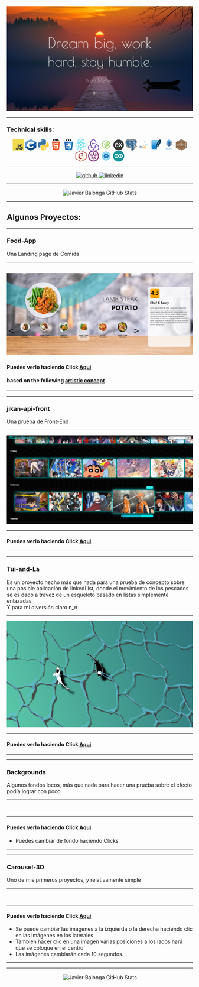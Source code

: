 <img src='assets\6788944-Brad-Meltzer-Quote-Dream-big-work-hard-stay-humble.jpg'/>

---

### Technical skills:  
<p align="center">
  <img src="https://github.com/JavierBalonga/JavierBalonga/blob/master/img/skills/javascript.png" width="30" height="30" align="center"/>
  <img src="https://github.com/JavierBalonga/JavierBalonga/blob/master/img/skills/c++.png" width="30" height="30" align="center"/>
  <img src="https://github.com/JavierBalonga/JavierBalonga/blob/master/img/skills/python.png" width="30" height="30" align="center"/>
  <img src="https://github.com/JavierBalonga/JavierBalonga/blob/master/img/skills/html5.png" width="30" height="30" align="center"/>
  <img src="https://github.com/JavierBalonga/JavierBalonga/blob/master/img/skills/css.png" width="30" height="30" align="center"/>
  <img src="https://github.com/JavierBalonga/JavierBalonga/blob/master/img/skills/react.png" width="30" height="30" align="center"/>
  <img src="https://github.com/JavierBalonga/JavierBalonga/blob/master/img/skills/redux.png" width="30" height="30" align="center"/>
  <img src="https://github.com/JavierBalonga/JavierBalonga/blob/master/img/skills/nodejs.png" width="30" height="30" align="center"/>
  <img src="https://github.com/JavierBalonga/JavierBalonga/blob/master/img/skills/express.png" width="30" height="30" align="center"/>
  <img src="https://github.com/JavierBalonga/JavierBalonga/blob/master/img/skills/postgresql.png" width="30" height="30" align="center"/>
  <img src="https://github.com/JavierBalonga/JavierBalonga/blob/master/img/skills/mysql.svg" width="30" height="30" align="center"/>
  <img src="https://github.com/JavierBalonga/JavierBalonga/blob/master/img/skills/sqlite.png" width="30" height="30" align="center"/>
  <img src="https://github.com/JavierBalonga/JavierBalonga/blob/master/img/skills/sequelize.png" width="30" height="30" align="center"/>
  <img src="https://github.com/JavierBalonga/JavierBalonga/blob/master/img/skills/mocha.png" width="30" height="30" align="center"/>
  <img src="https://github.com/JavierBalonga/JavierBalonga/blob/master/img/skills/chai.png" width="30" height="30" align="center"/>
  <img src="https://github.com/JavierBalonga/JavierBalonga/blob/master/img/skills/jasmine.png" width="30" height="30" align="center"/>
  <img src="https://github.com/JavierBalonga/JavierBalonga/blob/master/img/skills/webpack.png" width="30" height="30" align="center"/>
  <img src="https://github.com/JavierBalonga/JavierBalonga/blob/master/img/skills/arduino.png" width="30" height="30" align="center"/>
</p>  

---  


<p align="center">
    <a href="https://github.com/JavierBalonga">
      <img src='https://cdn.jsdelivr.net/npm/simple-icons@3.0.1/icons/github.svg' alt='github' height='40'>
    </a>
    <a href="https://www.linkedin.com/in/javier-balonga-39518a1b1/">
      <img src='https://cdn.jsdelivr.net/npm/simple-icons@3.0.1/icons/linkedin.svg' alt='linkedin' height='40'>
    </a>
</p>

---  

<p align="center">
    <img align="center" alt="Javier Balonga GitHub Stats" src="https://github-readme-stats.vercel.app/api/top-langs/?username=JavierBalonga&layout=compact" />
</p>

---

## Algunos Proyectos:

---  

### Food-App 
Una Landing page de Comida

---
[<img alt="" src="https://github.com/JavierBalonga/Food-App/blob/master/preview.png" />](https://javierbalonga.github.io/Food-App/)
---
#### Puedes verlo haciendo Click [Aqui](https://javierbalonga.github.io/Food-App/)
#### based on the following [artistic concept](https://ar.pinterest.com/pin/744079169681034966/)  

---  
---  

### jikan-api-front
Una prueba de Front-End

---  

[<img alt="" src="https://github.com/JavierBalonga/jikan-api-front/blob/master/preview.png" />](https://javierbalonga.github.io/jikan-api-front/)

---  

#### Puedes verlo haciendo Click [Aqui](https://javierbalonga.github.io/jikan-api-front/)  

---  
---  

### Tui-and-La
Es un proyecto hecho más que nada para una prueba de concepto sobre una posible aplicación de linkedList, donde el movimiento de los pescados se es dado a travez de un esqueleto basado en listas simplemente enlazadas  
Y para mi diversión claro n_n

---  

[<img alt="" src="https://github.com/JavierBalonga/Tui-and-La/blob/master/preview.png" />](https://javierbalonga.github.io/Tui-and-La/)

---

#### Puedes verlo haciendo Click [Aqui](https://javierbalonga.github.io/Tui-and-La/)  

---
---

### Backgrounds
Algunos fondos locos, más que nada para hacer una prueba sobre el efecto podía lograr con poco

---

[<img alt="" src="https://github.com/JavierBalonga/Backgrounds/blob/master/preview.png" />](https://javierbalonga.github.io/Backgrounds/)

---

#### Puedes verlo haciendo Click [Aqui](https://javierbalonga.github.io/Backgrounds/)  
  
- Puedes cambiar de fondo haciendo Clicks

---
---

### Carousel-3D
Uno de mis primeros proyectos, y relativamente simple

---

[<img alt="" src="https://github.com/JavierBalonga/Carousel-3D/blob/master/preview.png" />](https://javierbalonga.github.io/Carousel-3D/)

---

#### Puedes verlo haciendo Click [Aqui](https://javierbalonga.github.io/Carousel-3D/)  
  
- Se puede cambiar las imágenes a la izquierda o la derecha haciendo clic en las imágenes en los laterales
- También hacer clic en una imagen varias posiciones a los lados hará que se coloque en el centro
- Las imágenes cambiarán cada 10 segundos.

---
---

<p align="center">
    <img align="center" alt="Javier Balonga GitHub Stats" src="https://github-readme-stats.vercel.app/api?username=JavierBalonga&show_icons=true&count_private=true" />
</p> 
